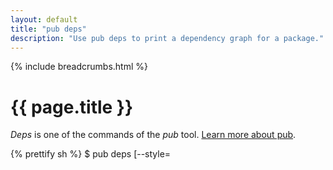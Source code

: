 ```yaml
---
layout: default
title: "pub deps"
description: "Use pub deps to print a dependency graph for a package."
---
```


{% include breadcrumbs.html %}

# {{ page.title }}

_Deps_ is one of the commands of the _pub_ tool.
[Learn more about pub](/tools/pub/).

{% prettify sh %}
$ pub deps [--style=<style>]
{% endprettify %}

This command prints the dependency graph for a package.
The graph includes both the
[immediate dependencies](../glossary.html#immediate-dependency)
that the package uses (as specified in the pubspec), as well as the
[transitive dependencies](../glossary.html#transitive-dependency)
pulled in by the immediate dependencies.

The dependency information is printed as a tree, a list, or a compact
list.

For example, the pubspec for the markdown_converter example specifies
the following dependencies:

{% prettify sh %}
dependencies:
  barback: any
  markdown: any
{% endprettify %}

Here's an example of the `pub deps` output for markdown_converter:

{% prettify sh %}
$ pub deps
markdown_converter 0.0.0
|-- barback 0.11.1
|   |-- path 1.0.0
|   |-- source_maps 0.9.0
|   '-- stack_trace 0.9.2
|       '-- path...
'-- markdown 0.5.0
{% endprettify %}

## Options {#options}

For options that apply to all pub commands, see
[Global options](/tools/pub/cmd/#global-options).

`--style=<style>` or `-s <style>`
: Optional. How the output should be displayed. The options are:
`compact`, `tree`, or `list`. The default is tree.

<aside class="alert alert-info" markdown="1">
*Problems?*
See [Troubleshooting Pub](../troubleshoot.html).
</aside>
